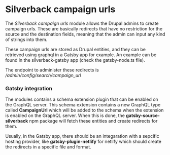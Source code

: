 # Silverback campaign urls

The *Silverback campaign urls* module allows the Drupal admins to create campaign urls. These are basically redirects that have no restriction for the source and the destination fields, meaning that the admin can input any kind of strings into them.

These campaign urls are stored as Drupal entities, and they can be retrieved using graphql in a Gatsby app for example. An example can be found in the silverback-gatsby app (check the gatsby-node.ts file).

The endpoint to administer these redirects is */admin/config/search/campaign_url*

### Gatsby integration

The modules contains a schema extension plugin that can be enabled on the GraphQL server. This schema extension contains a new GraphQL type called **CampaignUrl** which will be added to the schema when the extension is enabled on the GraphQL server. When this is done, the **gatsby-source-silverback** npm package will fetch these entities and create redirects for them.

Usually, in the Gatsby app, there should be an integaration with a sepcific hosting provider, like **gatsby-plugin-netlify** for netlify which should create the redirects in a specific file and format.
